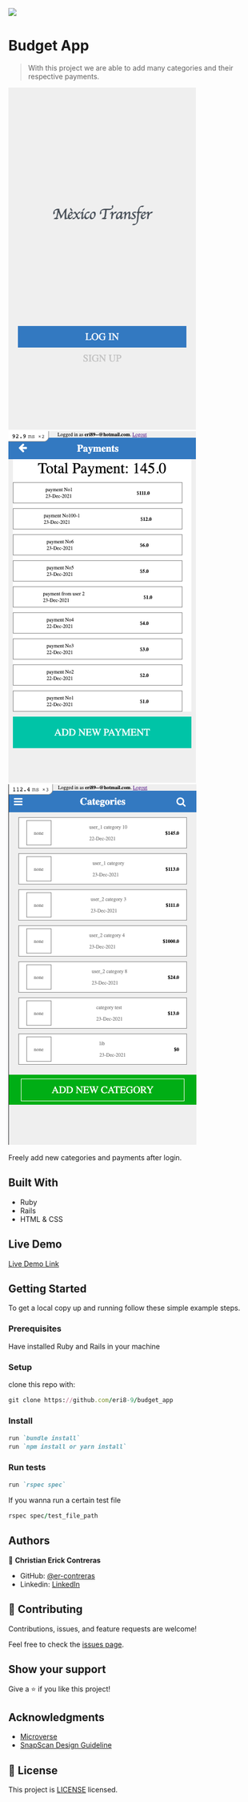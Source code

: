 ![](https://img.shields.io/badge/Microverse-blueviolet)

# Budget App

> With this project we are able to add many categories and their respective payments.

![splash screen](./splash_screen.png)
![splash screen](./payments.png)
![splash screen](./categories.png)

Freely add new categories and payments after login.

## Built With

- Ruby
- Rails
- HTML & CSS

## Live Demo

[Live Demo Link](https://morning-journey-90954.herokuapp.com/)


## Getting Started

To get a local copy up and running follow these simple example steps.

### Prerequisites

Have installed Ruby and Rails in your machine

### Setup

clone this repo with:
``` ruby 
git clone https://github.com/eri8-9/budget_app
```

### Install

``` ruby
run `bundle install`
run `npm install or yarn install`
```

### Run tests

``` ruby
run `rspec spec`
```

If you wanna run a certain test file
```ruby
rspec spec/test_file_path
```

## Authors

👤 **Christian Erick Contreras**

- GitHub: [@er-contreras](https://github.com/er-contreras)
- Linkedin: [LinkedIn](https://www.linkedin.com/in/er-contreras/)

## 🤝 Contributing

Contributions, issues, and feature requests are welcome!

Feel free to check the [issues page](https://github.com/er-contreras/budget_app/issues).

## Show your support

Give a ⭐️ if you like this project!

## Acknowledgments

- [Microverse](https://www.microverse.org/)
- [SnapScan Design Guideline](https://www.behance.net/gallery/19759151/Snapscan-iOs-design-and-branding?tracking_source=)

## 📝 License

This project is [LICENSE](./LICENSE.md) licensed.